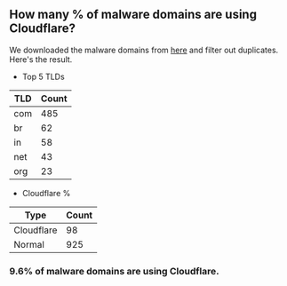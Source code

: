 ## How many % of malware domains are using Cloudflare?


We downloaded the malware domains from [here](https://urlhaus.abuse.ch) and filter out duplicates.
Here's the result.


[//]: # (start replacement)


- Top 5 TLDs

| TLD | Count |
| --- | --- |
| com | 485 |
| br | 62 |
| in | 58 |
| net | 43 |
| org | 23 |


- Cloudflare %

| Type | Count |
| --- | --- |
| Cloudflare | 98 |
| Normal | 925 |


### 9.6% of malware domains are using Cloudflare.
